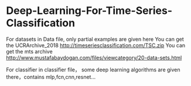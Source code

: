 # Deep-Learning-For-Time-Series-Classification
For datasets in Data file, only partial examples are given here
You can get the UCRArchive_2018
http://timeseriesclassification.com/TSC.zip
You can get the mts archive
http://www.mustafabaydogan.com/files/viewcategory/20-data-sets.html

For classifier in classifier file， some deep learning algorithms are given there，contains mlp,fcn,cnn,resnet...
